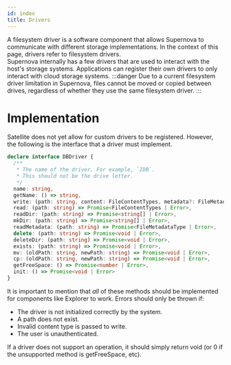 ```yaml
---
id: index
title: Drivers
---
```

A filesystem driver is a software component that allows Supernova to communicate with different storage implementations.
In the context of this page, drivers refer to filesystem drivers.  
Supernova internally has a few drivers that are used to interact with the host's storage systems.
Applications can register their own drivers to only interact with cloud storage systems.
:::danger
Due to a current filesystem driver limitation in Supernova,
files cannot be moved or copied between drives, regardless of whether they use the same filesystem driver.
:::
# Implementation
Satellite does not yet allow for custom drivers to be registered.
However, the following is the interface that a driver must implement.
```ts
declare interface DBDriver {
  /**
   * The name of the driver. For example, `IDB`.
   * This should not be the drive letter.
   */
  name: string,
  getName: () => string,
  write: (path: string, content: FileContentTypes, metadata?: FileMetadataType) => Promise<void | Error>,
  read: (path: string) => Promise<FileContentTypes | Error>,
  readDir: (path: string) => Promise<string[] | Error>,
  mkDir: (path: string) => Promise<string[] | Error>,
  readMetadata: (path: string) => Promise<FileMetadataType | Error>,
  delete: (path: string) => Promise<void | Error>,
  deleteDir: (path: string) => Promise<void | Error>,
  exists: (path: string) => Promise<void | Error>,
  mv: (oldPath: string, newPath: string) => Promise<void | Error>,
  cp: (oldPath: string, newPath: string) => Promise<void | Error>,
  getFreeSpace: () => Promise<number | Error>,
  init: () => Promise<void | Error>
}
```
It is important to mention that *all* of these methods should be implemented for components like Explorer to work.
Errors should only be thrown if:
- The driver is not initialized correctly by the system.
- A path does not exist.
- Invalid content type is passed to write.
- The user is unauthenticated.

If a driver does not support an operation, it should simply return void
(or 0 if the unsupported method is getFreeSpace, etc).